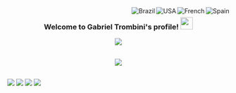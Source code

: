 <div>
<img align="right" alt="Spain" src="https://raw.githubusercontent.com/stevenrskelton/flag-icon/master/png/16/country-4x3/es.png "Spain""> 
<img align="right" alt="French" src="https://raw.githubusercontent.com/stevenrskelton/flag-icon/master/png/16/country-4x3/fr.png "France"">
<img align="right" alt="USA" src="https://raw.githubusercontent.com/stevenrskelton/flag-icon/master/png/16/country-4x3/us.png "United States"">
<img align="right" alt="Brazil" src="https://raw.githubusercontent.com/stevenrskelton/flag-icon/master/png/16/country-4x3/br.png "Brazil"">  
</div>

<h3 align="center">
  Welcome to Gabriel Trombini's profile!
  <img src="https://media.giphy.com/media/hvRJCLFzcasrR4ia7z/giphy.gif" width="28">
</h3>

<p align="center">
  <a href="https://github.com/DenverCoder1/readme-typing-svg"><img src="https://readme-typing-svg.herokuapp.com/?lines=Computer%20Engineering%20Student;DataOps%20and%20Full-Stack%20Student;Always%20learning%20new%20things&font=Fira%20Code&center=true&width=440&height=45&vCenter=true&size=22"></a>
</p>


<div align="center">
  
<!--   <a href="https://github.com/Str0mG">
  <img height="180em" src="https://github-readme-stats.vercel.app/api?username=Str0mG&show_icons=true&theme=tokyonight&include_all_commits=true&count_private=true"/>
  <img height="180em" src="https://github-readme-stats.vercel.app/api/top-langs/?username=Str0mG&layout=compact&langs_count=7&theme=tokyonight"/> -->
</div>
    
<div style="display: inline_block" align="center"><br>
  <img align="center" src="https://skillicons.dev/icons?i=cpp,py,r,postgres,html,css,js,ts,react,unity" />
  </div>
  
  ##
 
<div> 
  <a href="https://www.instagram.com/trombini_g/" target="_blank"><img src="https://img.shields.io/badge/-Instagram-%23E4405F?style=for-the-badge&logo=instagram&logoColor=white" target="_blank"></a>
 <a href="https://discord.gg/CAjYSUSE" target="_blank"><img src="https://img.shields.io/badge/Discord-7289DA?style=for-the-badge&logo=discord&logoColor=white" target="_blank"></a> 
  <a href = "mailto:gabrieltrombini793@gmail.com"><img src="https://img.shields.io/badge/-Gmail-%23333?style=for-the-badge&logo=gmail&logoColor=white" target="_blank"></a>
  <a href="https://www.linkedin.com/in/gabriel-trombini-20212b188/" target="_blank"><img src="https://img.shields.io/badge/-LinkedIn-%230077B5?style=for-the-badge&logo=linkedin&logoColor=white" target="_blank"></a>
  
  <i class="fa-brands fa-twitter"></i>
 <!-- 
![Snake animation](https://github.com/Str0mG/Str0mG/blob/output/github-contribution-grid-snake.svg)
[![Readme Quotes](https://quotes-github-readme.vercel.app/api?type=horizontal&?theme=algolia)](https://github.com/piyushsuthar/github-readme-quotes)
 -->
</div>
